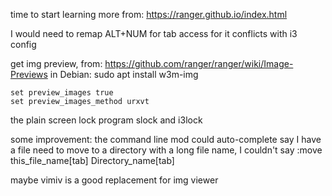 time to start learning more
from: https://ranger.github.io/index.html

I would need to remap ALT+NUM for tab access for it conflicts with i3 config

get img preview, from: https://github.com/ranger/ranger/wiki/Image-Previews
in Debian: sudo apt install w3m-img
``` ~/.config/ranger/rc.config
set preview_images true
set preview_images_method urxvt
```

the plain screen lock program slock and i3lock

some improvement: the command line mod could auto-complete
say I have a file need to move to a directory with a long file name, I couldn't say :move this_file_name[tab] Directory_name[tab]

maybe vimiv is a good replacement for img viewer
